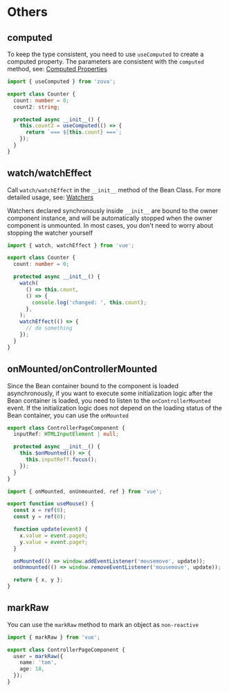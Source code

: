# Others

## computed

To keep the type consistent, you need to use `useComputed` to create a computed property. The parameters are consistent with the `computed` method, see: [Computed Properties](https://vuejs.org/guide/essentials/computed.html)

```typescript
import { useComputed } from 'zova';

export class Counter {
  count: number = 0;
  count2: string;

  protected async __init__() {
    this.count2 = useComputed(() => {
      return `=== ${this.count} ===`;
    });
  }
}
```

## watch/watchEffect

Call `watch/watchEffect` in the `__init__` method of the Bean Class. For more detailed usage, see: [Watchers](https://vuejs.org/guide/essentials/watchers.html)

Watchers declared synchronously inside `__init__` are bound to the owner component instance, and will be automatically stopped when the owner component is unmounted. In most cases, you don't need to worry about stopping the watcher yourself

```typescript
import { watch, watchEffect } from 'vue';

export class Counter {
  count: number = 0;

  protected async __init__() {
    watch(
      () => this.count,
      () => {
        console.log('changed: ', this.count);
      },
    );
    watchEffect(() => {
      // do something
    });
  }
}
```

## onMounted/onControllerMounted

Since the Bean container bound to the component is loaded asynchronously, if you want to execute some initialization logic after the Bean container is loaded, you need to listen to the `onControllerMounted` event. If the initialization logic does not depend on the loading status of the Bean container, you can use the `onMounted`

```typescript
export class ControllerPageComponent {
  inputRef: HTMLInputElement | null;

  protected async __init__() {
    this.$onMounted(() => {
      this.inputRef?.focus();
    });
  }
}
```

```typescript
import { onMounted, onUnmounted, ref } from 'vue';

export function useMouse() {
  const x = ref(0);
  const y = ref(0);

  function update(event) {
    x.value = event.pageX;
    y.value = event.pageY;
  }

  onMounted(() => window.addEventListener('mousemove', update));
  onUnmounted(() => window.removeEventListener('mousemove', update));

  return { x, y };
}
```

## markRaw

You can use the `markRaw` method to mark an object as `non-reactive`

```typescript
import { markRaw } from 'vue';

export class ControllerPageComponent {
  user = markRaw({
    name: 'tom',
    age: 18,
  });
}
```
